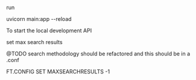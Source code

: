 run 

uvicorn main:app --reload

To start the local development API

set max search results

@TODO search methodology should be refactored and this should be in a .conf

FT.CONFIG SET MAXSEARCHRESULTS -1